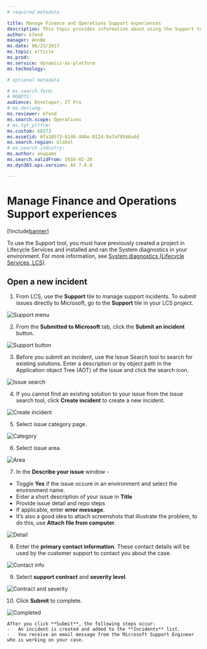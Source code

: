 ```yaml
---
# required metadata

title: Manage Finance and Operations Support experiences
description: This topic provides information about using the Support tool to on Microsoft Dynamics Lifecycle Services (LCS) to manage support incidents. 
author: kfend
manager: AnnBe
ms.date: 06/23/2017
ms.topic: article
ms.prod: 
ms.service: dynamics-ax-platform
ms.technology: 

# optional metadata

# ms.search.form: 
# ROBOTS: 
audience: Developer, IT Pro
# ms.devlang: 
ms.reviewer: kfend
ms.search.scope: Operations
# ms.tgt_pltfrm: 
ms.custom: 60373
ms.assetid: 0fa10573-8146-446e-8124-8a7af9546add
ms.search.region: Global
# ms.search.industry: 
ms.author: anupams
ms.search.validFrom: 2016-02-28
ms.dyn365.ops.version: AX 7.0.0

---
```


# Manage Finance and Operations Support experiences

[!include[banner](../includes/banner.md)]

To use the Support tool, you must have previously created a project in Lifecycle Services and installed and ran the System diagnostics in your environment. For more information, see [System diagnostics (Lifecycle Services, LCS)](ax-2012/system-diagnostics-lcs.md).


## Open a new incident
1.  From LCS, use the **Support** tile to manage support incidents. To submit issues directly to Microsoft, go to the **Support** tile in your LCS project.

![Support menu](media/CPS1.png)

2.  From the **Submitted to Microsoft** tab, click the **Submit an incident** button.

![Support button](media/CPS2.png)

3.  Before you submit an incident, use the Issue Search tool to search for existing solutions. Enter a description or by object path in the Application object Tree (AOT) of the issue and click the search icon.

![Issue search](media/CPS3.png)

4.  If you cannot find an existing solution to your issue from the Issue search tool, click **Create incident** to create a new incident.

![Create incident](media/CPS4.png)

5.  Select issue category page.

![Category](media/CPS5.png)

6.  Select issue area.

![Area](media/CPS6.png)

7. In the **Describe your issue** window -  
 - Toggle **Yes** if the issue occure in an environment and select the environment name.  
 - Enter a short description of your issue in **Title**
 - Provide issue detail and repo steps
 - If applicable, enter **error message**. 
 - It’s also a good idea to attach screenshots that illustrate the problem, to do this, use **Attach file from computer**.
 
 ![Detail](media/CPS7.png)
 
8. Enter the **primary contact information**. These contact details will be used by the customer support to contact you about the case.

![Contact info](media/CPS8.png)

9. Select **support contract** and **severity level**. 

![Contract and severity](media/CPS9.png)

10. Click **Submit** to complete. 

![Completed](media/CPS10.png)

    After you click **Submit**, the following steps occur:
    -   An incident is created and added to the **Incidents** list.
    -   You receive an email message from the Microsoft Support Engineer who is working on your case. 


